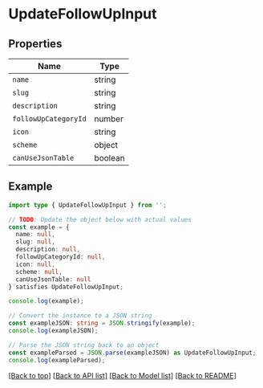 # UpdateFollowUpInput

## Properties

| Name                 | Type    |
| -------------------- | ------- |
| `name`               | string  |
| `slug`               | string  |
| `description`        | string  |
| `followUpCategoryId` | number  |
| `icon`               | string  |
| `scheme`             | object  |
| `canUseJsonTable`    | boolean |

## Example

```typescript
import type { UpdateFollowUpInput } from '';

// TODO: Update the object below with actual values
const example = {
  name: null,
  slug: null,
  description: null,
  followUpCategoryId: null,
  icon: null,
  scheme: null,
  canUseJsonTable: null
} satisfies UpdateFollowUpInput;

console.log(example);

// Convert the instance to a JSON string
const exampleJSON: string = JSON.stringify(example);
console.log(exampleJSON);

// Parse the JSON string back to an object
const exampleParsed = JSON.parse(exampleJSON) as UpdateFollowUpInput;
console.log(exampleParsed);
```

[[Back to top]](#) [[Back to API list]](../README.md#api-endpoints) [[Back to Model list]](../README.md#models) [[Back to README]](../README.md)
